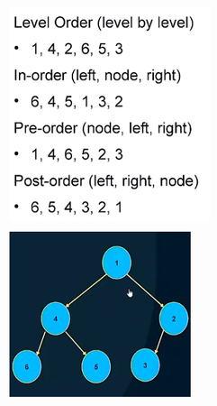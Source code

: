 ![Pasted%20image%2020230516094739.png](/Images/Pasted%20image%2020230516094739.png)

![Pasted%20image%2020230516094747.png](/Images/Pasted%20image%2020230516094747.png)
